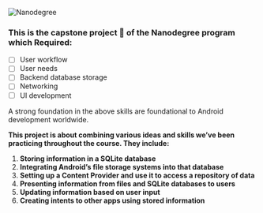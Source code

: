 ![Nanodegree](https://github.com/BryceLindley/SQLite-database/blob/master/app/udacity.png)   




### This is the capstone project :rocket: of the Nanodegree program which Required:

- [ ] User workflow
- [ ] User needs 
- [ ] Backend database storage 
- [ ] Networking 
- [ ] UI development

A strong foundation in the above skills are foundational to Android development worldwide. 

__This project is about combining various ideas and skills we’ve been practicing throughout the course. They include:__

1.   __Storing information in a SQLite database__
2.   __Integrating Android’s file storage systems into that database__
3.   __Setting up a Content Provider and use it to access a repository of data__
4.   __Presenting information from files and SQLite databases to users__
5.   __Updating information based on user input__
6.   __Creating intents to other apps using stored information__



